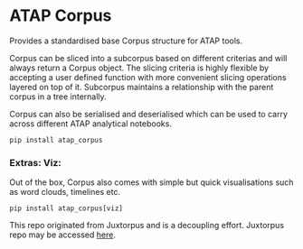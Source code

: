 # ATAP Corpus

Provides a standardised base Corpus structure for ATAP tools.

Corpus can be sliced into a subcorpus based on different criterias and will always return a Corpus object. The slicing criteria is highly flexible by accepting a user defined function with more convenient slicing operations layered on top of it. Subcorpus maintains a relationship with the parent corpus in a tree internally.

Corpus can also be serialised and deserialised which can be used to carry across different ATAP analytical notebooks.

```shell
pip install atap_corpus
```


### Extras: Viz:
Out of the box, Corpus also comes with simple but quick visualisations such as word clouds, timelines etc.

```shell
pip install atap_corpus[viz]
```


This repo originated from Juxtorpus and is a decoupling effort.
Juxtorpus repo may be accessed [here](https://github.com/Sydney-Informatics-Hub/juxtorpus).
